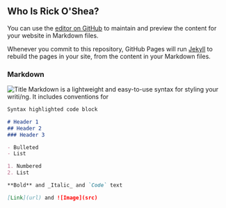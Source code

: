 ## Who Is Rick O'Shea?

You can use the [editor on GitHub](https://github.com/azheng888/rick-o-shea/edit/master/README.md) to maintain and preview the content for your website in Markdown files.

Whenever you commit to this repository, GitHub Pages will run [Jekyll](https://jekyllrb.com/) to rebuild the pages in your site, from the content in your Markdown files.

### Markdown

![Title](https://raw.githubusercontent.com/azheng888/Rick-O-Shea/master/Title.png)
Markdown is a lightweight and easy-to-use syntax for styling your writi/ng. It includes conventions for

```markdown
Syntax highlighted code block

# Header 1
## Header 2
### Header 3

- Bulleted
- List

1. Numbered
2. List

**Bold** and _Italic_ and `Code` text

[Link](url) and ![Image](src)
```

